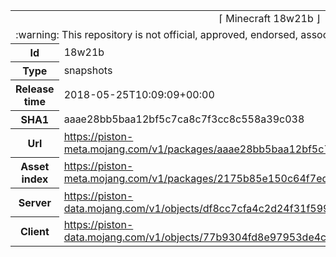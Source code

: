 <html><table>
<tr><td colspan="2" align="center"><img width="0" height="0"><br/>⌈ Minecraft 18w21b ⌋<br/><img width="0" height="0"></td></tr>
<tr><td colspan="2" align="center"><img width="0" height="0"><br/>
:warning: This repository is not official, approved, endorsed, associated or connected with Mojang :warning:
<br/><img width="0" height="0"></td></tr>
<tr><th>Id</th><td>18w21b</td></tr>
<tr><th>Type</th><td>snapshots</td></tr>
<tr><th>Release time</th><td>2018-05-25T10:09:09+00:00</td></tr>
<tr><th>SHA1</th><td>aaae28bb5baa12bf5c7ca8c7f3cc8c558a39c038</td></tr>
<tr><th>Url</th><td><a href="https://piston-meta.mojang.com/v1/packages/aaae28bb5baa12bf5c7ca8c7f3cc8c558a39c038/18w21b.json">https://piston-meta.mojang.com/v1/packages/aaae28bb5baa12bf5c7ca8c7f3cc8c558a39c038/18w21b.json</a></td></tr>
<tr><th>Asset index</th><td><a href="https://piston-meta.mojang.com/v1/packages/2175b85e150c64f7ed285e7624b87c18cd992497/1.13.json">https://piston-meta.mojang.com/v1/packages/2175b85e150c64f7ed285e7624b87c18cd992497/1.13.json</a></td></tr>
<tr><th>Server</th><td><a href="https://piston-data.mojang.com/v1/objects/df8cc7cfa4c2d24f31f5997a102f1d6411f038d0/server.jar">https://piston-data.mojang.com/v1/objects/df8cc7cfa4c2d24f31f5997a102f1d6411f038d0/server.jar</a></td></tr>
<tr><th>Client</th><td><a href="https://piston-data.mojang.com/v1/objects/77b9304fd8e97953de4c6334f56abe4bc2661fe1/client.jar">https://piston-data.mojang.com/v1/objects/77b9304fd8e97953de4c6334f56abe4bc2661fe1/client.jar</a></td></tr>
</table></html>